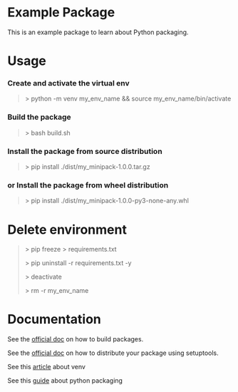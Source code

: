 # Example Package
This is an example package to learn about Python packaging.

# Usage
### Create and activate the virtual env
> \> python -m venv my_env_name && source my_env_name/bin/activate
### Build the package
> \> bash build.sh
### Install the package from source distribution
> \> pip install ./dist/my_minipack-1.0.0.tar.gz
### or Install the package from wheel distribution
> \> pip install ./dist/my_minipack-1.0.0-py3-none-any.whl

# Delete environment
> \> pip freeze > requirements.txt
> 
> \> pip uninstall -r requirements.txt -y
> 
> \> deactivate
> 
> \> rm -r my_env_name

# Documentation
See the [official doc](https://packaging.python.org/en/latest/tutorials/packaging-projects) on how to build packages.

See the [official doc](https://packaging.python.org/en/latest/guides/distributing-packages-using-setuptools) on how to distribute your package using setuptools.

See this [article](https://python.land/virtual-environments/virtualenv#Why_you_need_virtual_environments) about venv

See this [guide](https://www.freecodecamp.org/news/how-to-create-and-upload-your-first-python-package-to-pypi/) about python packaging